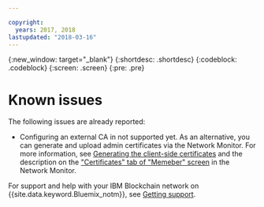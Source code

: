 ```yaml
---

copyright:
  years: 2017, 2018
lastupdated: "2018-03-16"
---
```


{:new_window: target="_blank"}
{:shortdesc: .shortdesc}
{:codeblock: .codeblock}
{:screen: .screen}
{:pre: .pre}


# Known issues

The following issues are already reported:
- Configuring an external CA in not supported yet.  As an alternative, you can generate and upload admin certificates via the Network Monitor. For more information, see [Generating the client-side certificates](v10_application.html#generating-the-client-side-certificates) and the description on the ["Certificates" tab of "Memeber" screen](v10_dashboard.html#members) in the Network Monitor.

For support and help with your IBM Blockchain network on {{site.data.keyword.Bluemix_notm}}, see [Getting support](ibmblockchain_support.html).

